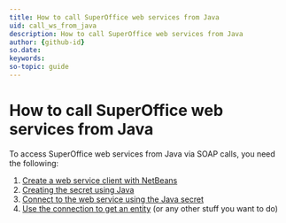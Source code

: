 ```yaml
---
title: How to call SuperOffice web services from Java
uid: call_ws_from_java
description: How to call SuperOffice web services from Java
author: {github-id}
so.date:
keywords:
so-topic: guide
---
```


# How to call SuperOffice web services from Java

To access SuperOffice web services from Java via SOAP calls, you need the following:

1. [Create a web service client with NetBeans][1]
2. [Creating the secret using Java][2]
3. [Connect to the web service using the Java secret][3]
4. [Use the connection to get an entity][4] (or any other stuff you want to do)

<!-- Referenced links -->
[1]: create-ws-client-netbeans.md
[2]: create-secret-java.md
[3]: auth-java.md
[4]: get-entity.md
